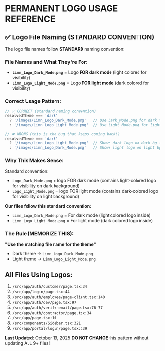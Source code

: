 # PERMANENT LOGO USAGE REFERENCE

## ✅ Logo File Naming (STANDARD CONVENTION)

The logo file names follow **STANDARD** naming convention:

### File Names and What They're For:
- **`Limn_Logo_Dark_Mode.png`** = Logo **FOR dark mode** (light colored for visibility)
- **`Limn_Logo_Light_Mode.png`** = Logo **FOR light mode** (dark colored for visibility)

### Correct Usage Pattern:

```typescript
// ✅ CORRECT (standard naming convention)
resolvedTheme === 'dark'
  ? '/images/Limn_Logo_Dark_Mode.png'   // Use Dark_Mode.png for dark theme
  : '/images/Limn_Logo_Light_Mode.png'  // Use Light_Mode.png for light theme

// ❌ WRONG (this is the bug that keeps coming back!)
resolvedTheme === 'dark'
  ? '/images/Limn_Logo_Light_Mode.png'  // Shows dark logo on dark bg (invisible!)
  : '/images/Limn_Logo_Dark_Mode.png'   // Shows light logo on light bg (invisible!)
```

### Why This Makes Sense:
Standard convention:
- `Logo_Dark_Mode.png` = logo FOR dark mode (contains light-colored logo for visibility on dark background)
- `Logo_Light_Mode.png` = logo FOR light mode (contains dark-colored logo for visibility on light background)

**Our files follow this standard convention:**
- `Limn_Logo_Dark_Mode.png` = For dark mode (light colored logo inside)
- `Limn_Logo_Light_Mode.png` = For light mode (dark colored logo inside)

### The Rule (MEMORIZE THIS):
**"Use the matching file name for the theme"**
- Dark theme → `Limn_Logo_Dark_Mode.png`
- Light theme → `Limn_Logo_Light_Mode.png`

## All Files Using Logos:
1. `/src/app/auth/customer/page.tsx:34`
2. `/src/app/login/page.tsx:44`
3. `/src/app/auth/employee/page-client.tsx:140`
4. `/src/app/auth/dev/page.tsx:97`
5. `/src/app/auth/verify-email/page.tsx:76-77`
6. `/src/app/auth/contractor/page.tsx:34`
7. `/src/app/page.tsx:16`
8. `/src/components/Sidebar.tsx:321`
9. `/src/app/portal/login/page.tsx:139`

**Last Updated**: October 19, 2025
**DO NOT CHANGE** this pattern without updating ALL 9+ files!
